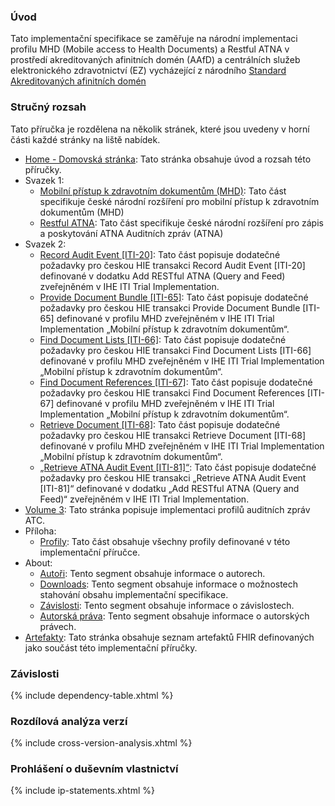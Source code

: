 ### Úvod 
Tato implementační specifikace se zaměřuje na národní implementaci profilu MHD (Mobile access to Health Documents) a Restful ATNA v prostředí akreditovaných afinitních domén (AAfD) a centrálních služeb elektronického zdravotnictví (EZ) vycházející z národního [Standard Akreditovaných afinitních domén](https://ncez.mzcr.cz/sites/default/files/media-documents/Standard%20Do%C4%8Dasn%C3%A9%20ulo%C5%BEi%C5%A1t%C4%9B%20v%200.10.pdf) 

### Stručný rozsah

Tato příručka je rozdělena na několik stránek, které jsou uvedeny v horní části každé stránky na liště nabídek.

- [Home - Domovská stránka](index-cs.html): Tato stránka obsahuje úvod a rozsah této příručky.
- Svazek 1:
  - [Mobilní přístup k zdravotním dokumentům (MHD)](mhd-cs.html): Tato část specifikuje české národní rozšíření pro mobilní přístup k zdravotním dokumentům (MHD) 
  - [Restful ATNA](atna-cs.html): Tato část specifikuje české národní rozšíření pro zápis a poskytování ATNA Auditních zpráv (ATNA)
- Svazek 2:
  - [Record Audit Event [ITI-20]](iti-20.html):  Tato část popisuje dodatečné požadavky pro českou HIE transakci Record Audit Event [ITI-20] definované v dodatku Add RESTful ATNA (Query and Feed) zveřejněném v IHE ITI Trial Implementation.
  - [Provide Document Bundle [ITI-65]](iti-65-cs.html): Tato část popisuje dodatečné požadavky pro českou HIE transakci Provide Document Bundle [ITI-65] definované v profilu MHD zveřejněném v IHE ITI Trial Implementation „Mobilní přístup k zdravotním dokumentům“.
  - [Find Document Lists [ITI-66]](iti-66-cs.html): Tato část popisuje dodatečné požadavky pro českou HIE transakci Find Document Lists [ITI-66] definované v profilu MHD zveřejněném v IHE ITI Trial Implementation „Mobilní přístup k zdravotním dokumentům“.
  - [Find Document References [ITI-67]](iti-67-cs.html): Tato část popisuje dodatečné požadavky pro českou HIE transakci Find Document References [ITI-67] definované v profilu MHD zveřejněném v IHE ITI Trial Implementation „Mobilní přístup k zdravotním dokumentům“.
  - [Retrieve Document [ITI-68]](iti-68-cs.html): Tato část popisuje dodatečné požadavky pro českou HIE transakci Retrieve Document [ITI-68] definované v profilu MHD zveřejněném v IHE ITI Trial Implementation „Mobilní přístup k zdravotním dokumentům“.
  - [„Retrieve ATNA Audit Event [ITI-81]“](iti-81-cs.html):  Tato část popisuje dodatečné požadavky pro českou HIE transakci „Retrieve ATNA Audit Event [ITI-81]“ definované v dodatku „Add RESTful ATNA (Query and Feed)“ zveřejněném v IHE ITI Trial Implementation.
- [Volume 3](volume3-cs.html): Tato stránka popisuje implementaci profilů auditních zpráv ATC. 
- Příloha:
  - [Profily](profiles.html): Tato část obsahuje všechny profily definované v této implementační příručce.
- About:
  - [Autoři](authors-cs.html): Tento segment obsahuje informace o autorech.
  - [Downloads](downloads-cs.html): Tento segment obsahuje informace o možnostech stahování obsahu implementační specifikace.
  - [Závislosti](dependencies-cs.html): Tento segment obsahuje informace o závislostech.
  - [Autorská práva](copyright-cs.html): Tento segment obsahuje informace o autorských právech.
- [Artefakty](artifacts.html): Tato stránka obsahuje seznam artefaktů FHIR definovaných jako součást této implementační příručky.

### Závislosti

{% include dependency-table.xhtml %}

### Rozdílová analýza verzí

{% include cross-version-analysis.xhtml %}

### Prohlášení o duševním vlastnictví

{% include ip-statements.xhtml %}

